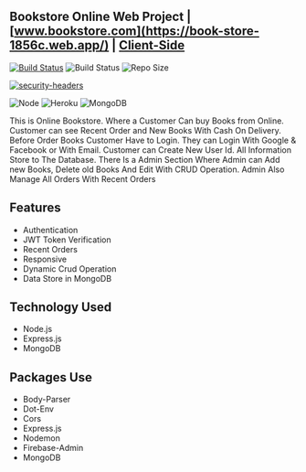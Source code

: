 ## Bookstore Online Web Project | [www.bookstore.com](https://book-store-1856c.web.app/) | [Client-Side](https://github.com/Aminul-Islam565688/book-store-client)

[![Build Status](https://travis-ci.org/joemccann/dillinger.svg?branch=master)](https://travis-ci.org/joemccann/dillinger) ![Build Status](https://img.shields.io/spiget/stars/9089)
![Repo Size](https://img.shields.io/github/repo-size/Aminul-Islam565688/book-store-server)

[![security-headers](https://img.shields.io/badge/LinkedIn-0077B5?style=for-the-badge&logo=linkedin&logoColor=white)](https://www.linkedin.com/in/aminul-islam-03907814b/) 


![Node](https://img.shields.io/badge/Node.js-43853D?style=for-the-badge&logo=node.js&logoColor=white)
![Heroku](https://img.shields.io/badge/Heroku-430098?style=for-the-badge&logo=heroku&logoColor=white)
![MongoDB](	https://img.shields.io/badge/MongoDB-4EA94B?style=for-the-badge&logo=mongodb&logoColor=white)

This is Online Bookstore. Where a Customer Can buy Books from Online. Customer can see Recent Order and New Books With Cash On Delivery. Before Order Books Customer Have to Login. They can Login With Google & Facebook or With Email. Customer can Create New User Id. All Information Store to The Database. There Is a Admin Section Where Admin can Add new Books, Delete old Books And Edit With CRUD Operation. Admin Also Manage All Orders With Recent Orders

## Features

- Authentication
- JWT Token Verification
- Recent Orders
- Responsive
- Dynamic Crud Operation
- Data Store in MongoDB

## Technology Used
- Node.js
- Express.js
- MongoDB

## Packages Use
- Body-Parser
- Dot-Env
- Cors
- Express.js
- Nodemon
- Firebase-Admin
- MongoDB
